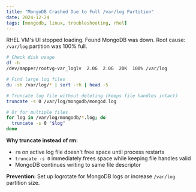 ```yaml
---
title: "MongoDB Crashed Due to Full /var/log Partition"
date: 2024-12-24
tags: [mongodb, linux, troubleshooting, rhel]
---
```


RHEL VM's UI stopped loading. Found MongoDB was down. Root cause: `/var/log` partition was 100% full.

```bash
# Check disk usage
df -h
/dev/mapper/rootvg-var_loglv  2.0G  2.0G  20K  100% /var/log

# Find large log files
du -sh /var/log/* | sort -rh | head -5

# Truncate log file without deleting (keeps file handles intact)
truncate -s 0 /var/log/mongodb/mongod.log

# Or for multiple files
for log in /var/log/mongodb/*.log; do
  truncate -s 0 "$log"
done
```

**Why truncate instead of rm:**
- `rm` on active log file doesn't free space until process restarts
- `truncate -s 0` immediately frees space while keeping file handles valid
- MongoDB continues writing to same file descriptor

**Prevention:** Set up logrotate for MongoDB logs or increase `/var/log` partition size.